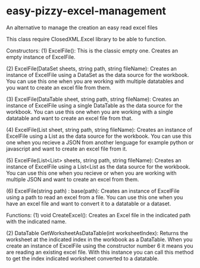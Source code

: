 # easy-pizzy-excel-management
An alternative to manage the creation an easy read excel files

This class require ClosedXML.Excel library to be able to function.

Constructors:
(1) ExcelFile():
This is the classic empty one.
Creates an empty instance of ExcelFile.

(2) ExcelFile(DataSet sheets, string path, string fileName):
Creates an instance of ExcelFile using a DataSet as the data source for the workbook.
You can use this one when you are working with multiple datatables and you want to create an excel file from them.

(3) ExcelFile(DataTable sheet, string path, string fileName):
Creates an instance of ExcelFile using a single DataTable as the data source for the workbook.
You can use this one when you are working with a single datatable and want to create an excel file from that.

(4) ExcelFile(List<dynamic> sheet, string path, string fileName):
Creates an instance of ExcelFile using a List<dynamic> as the data source for the workbook.
You can use this one when you recieve a JSON from another lenguage for example python or javascript and want to create an excel file
from it.
  
(5) ExcelFile(List<List<dynamic>> sheets, string path, string fileName):
Creates an instance of ExcelFile using a List<List<dynamic> as the data source for the workbook.
You can use this one when you recieve or when you are working with multiple JSON and want to create an excel from them.
  
(6) ExcelFile(string path) : base(path):
Creates an instance of ExcelFile using a path to read an excel from a file.
You can use this one when you have an excel file and want to convert it to a datatable or a dataset.

Functions:
(1) void CreateExcel():
Creates an Excel file in the indicated path with the indicated name.

(2) DataTable GetWorksheetAsDataTable(int worksheetIndex):
Returns the worksheet at the indicated index in the workbook as a DataTable.
When you create an instance of ExcelFile using the constructor number 6 it means you are reading an existing excel file.
With this instance you can call this method to get the index indicated worksheet converted to a datatable.

